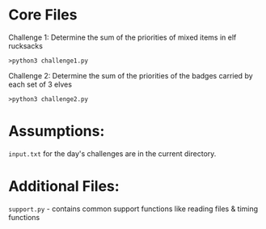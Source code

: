# Core Files

Challenge 1: Determine the sum of the priorities of mixed items in elf rucksacks

`>python3 challenge1.py`

Challenge 2: Determine the sum of the priorities of the badges carried by each set of 3 elves

`>python3 challenge2.py`

# Assumptions:

`input.txt` for the day's challenges are in the current directory.

# Additional Files:

`support.py` - contains common support functions like reading files & timing functions

